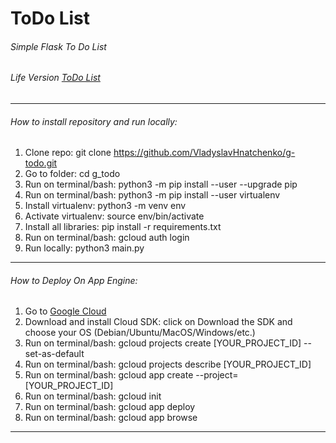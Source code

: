# ToDo List
###### Simple Flask To Do List
###### Life Version [ToDo List](https://manifest-shade-274413.ew.r.appspot.com/)
_______________________________________________________________________

###### How to install repository and run locally:
1. Clone repo: git clone https://github.com/VladyslavHnatchenko/g-todo.git
2. Go to folder: cd g_todo
3. Run on terminal/bash: python3 -m pip install --user --upgrade pip
4. Run on terminal/bash: python3 -m pip install --user virtualenv
5. Install virtualenv: python3 -m venv env
6. Activate virtualenv: source env/bin/activate
7. Install all libraries: pip install -r requirements.txt
8. Run on terminal/bash: gcloud auth login <with your credentials>
9. Run locally: python3 main.py 
_______________________________________________________________________

###### How to Deploy On App Engine:
1. Go to [Google Cloud](https://cloud.google.com/appengine/docs/standard/python3/quickstart)
2. Download and install Cloud SDK: click on Download the SDK and choose your OS 
(Debian/Ubuntu/MacOS/Windows/etc.)
3. Run on terminal/bash: gcloud projects create [YOUR_PROJECT_ID] --set-as-default
4. Run on terminal/bash: gcloud projects describe [YOUR_PROJECT_ID]
5. Run on terminal/bash: gcloud app create --project=[YOUR_PROJECT_ID]
6. Run on terminal/bash: gcloud init
7. Run on terminal/bash: gcloud app deploy
8. Run on terminal/bash: gcloud app browse
_______________________________________________________________________
